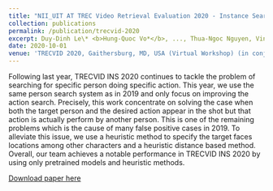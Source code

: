 ```yaml
---
title: "NII_UIT AT TREC Video Retrieval Evaluation 2020 ‑ Instance Search Track"
collection: publications
permalink: /publication/trecvid-2020
excerpt: Duy-Dinh Le\* <b>Hung-Quoc Vo*</b>, ..., Thua-Ngoc Nguyen, Vinh-Tiep Nguyen, Thanh-Duc Ngo, Zheng Wang, Shin'ichi Satoh<br/><a href="https://www-nlpir.nist.gov/projects/tvpubs/tv20.papers/nii_uit.pdf">[paper]</a><a href="https://github.com/hungvo304ml/Instance-Search">[code]</a><br/><video width="320" height="240" controls><source src="https://github.com/hungvo304ml/hungvo304ml.github.io/blob/master/videos/publications/trecvid-2019.mp4" type=video/mp4></video>
date: 2020-10-01
venue: 'TRECVID 2020, Gaithersburg, MD, USA (Virtual Workshop) (in conjunction with ICCV ViRaL workshop)'
---
```

Following last year, TRECVID INS 2020 continues to tackle the problem of searching for specific person doing specific action. This year, we use the same person search system as in 2019 and only focus on improving the action search. Precisely, this work concentrate on solving the case when both the target person and the desired action appear in the shot but that action is actually perform by another person. This is one of the remaining problems which is the cause of many false positive cases in 2019. To alleviate this issue, we use a heuristic method to specify the target faces locations among other characters and a heuristic distance based method. Overall, our team achieves a notable performance in TRECVID INS 2020 by using only pretrained models and heuristic methods.

[Download paper here](https://www-nlpir.nist.gov/projects/tvpubs/tv20.papers/nii_uit.pdf)
